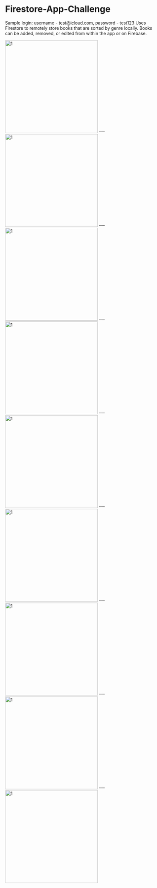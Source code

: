 # Firestore-App-Challenge
Sample login: username - test@icloud.com, password - test123
Uses Firestore to remotely store books that are sorted by genre locally. Books can be added, removed, or edited from within the app or on Firebase.

<img src="https://github.com/Elichartnett/Firestore-App-Challenge/blob/main/9.png" alt="1" width="300"/>
---
<img src="https://github.com/Elichartnett/Firestore-App-Challenge/blob/main/1.png" alt="1" width="300"/>
---
<img src="https://github.com/Elichartnett/Firestore-App-Challenge/blob/main/2.png" alt="1" width="300"/>
---
<img src="https://github.com/Elichartnett/Firestore-App-Challenge/blob/main/3.png" alt="1" width="300"/>
---
<img src="https://github.com/Elichartnett/Firestore-App-Challenge/blob/main/4.png" alt="1" width="300"/>
---
<img src="https://github.com/Elichartnett/Firestore-App-Challenge/blob/main/5.png" alt="1" width="300"/>
---
<img src="https://github.com/Elichartnett/Firestore-App-Challenge/blob/main/6.png" alt="1" width="300"/>
---
<img src="https://github.com/Elichartnett/Firestore-App-Challenge/blob/main/7.png" alt="1" width="300"/>
---
<img src="https://github.com/Elichartnett/Firestore-App-Challenge/blob/main/8.png" alt="1" width="300"/>

